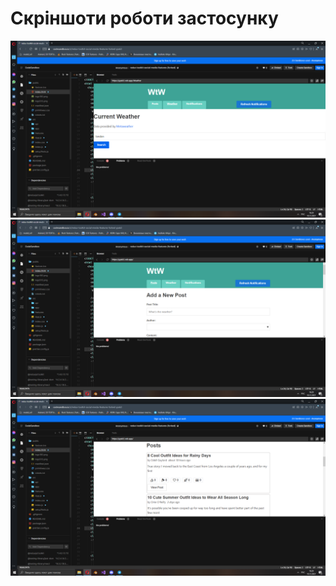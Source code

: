 # Скріншоти роботи застосунку
![5](https://github.com/StatTrakR0/wtw--app/blob/main/Images/image_2021-12-16_16-20-50.png)
![5](https://github.com/StatTrakR0/wtw--app/blob/main/Images/image_2021-12-16_16-20-56.png)
![5](https://github.com/StatTrakR0/wtw--app/blob/main/Images/image_2021-12-16_16-21-02.png)
